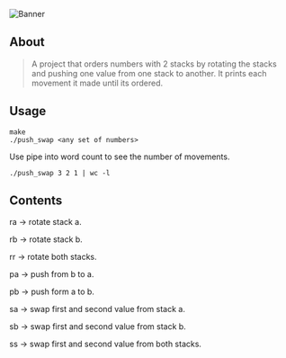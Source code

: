 ![Banner](https://github.com/byaliego/42-project-badges/blob/main/covers/cover-push_swap-bonus.png?raw=true)

## About

> A project that orders numbers with 2 stacks by rotating the stacks and pushing one value from one stack to another. It prints each movement it made until its ordered.

## Usage

```
make
./push_swap <any set of numbers>
```

Use pipe into word count to see the number of movements.

```
./push_swap 3 2 1 | wc -l
```

## Contents

ra -> rotate stack a.

rb -> rotate stack b.

rr -> rotate both stacks.

pa -> push from b to a.

pb -> push form a to b.

sa -> swap first and second value from stack a.

sb -> swap first and second value from stack b.

ss -> swap first and second value from both stacks.
